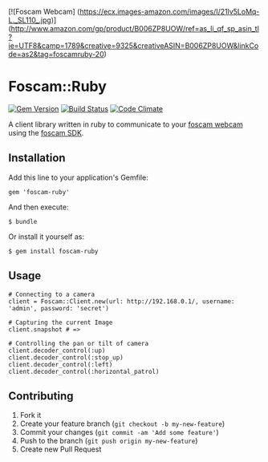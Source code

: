 [![Foscam Webcam] (https://ecx.images-amazon.com/images/I/21lv5LoMq-L._SL110_.jpg)] (http://www.amazon.com/gp/product/B006ZP8UOW/ref=as_li_qf_sp_asin_tl?ie=UTF8&camp=1789&creative=9325&creativeASIN=B006ZP8UOW&linkCode=as2&tag=foscamruby-20)
# Foscam::Ruby
[![Gem Version](https://badge.fury.io/rb/foscam-ruby.png)](http://badge.fury.io/rb/foscam-ruby)
[![Build Status](https://travis-ci.org/cwadding/foscam-ruby.png)](https://travis-ci.org/cwadding/foscam-ruby)
[![Code Climate](https://codeclimate.com/github/cwadding/foscam-ruby.png)](https://codeclimate.com/github/cwadding/foscam-ruby)

A client library written in ruby to communicate to your [foscam webcam](http://www.amazon.com/gp/product/B006ZP8UOW/ref=as_li_qf_sp_asin_tl?ie=UTF8&camp=1789&creative=9325&creativeASIN=B006ZP8UOW&linkCode=as2&tag=foscamruby-20) using the [foscam SDK](http://site.usajumping.com/Download/ipcam_cgi_sdk.pdf).

## Installation

Add this line to your application's Gemfile:

    gem 'foscam-ruby'

And then execute:

    $ bundle

Or install it yourself as:

    $ gem install foscam-ruby

## Usage
    
    # Connecting to a camera
    client = Foscam::Client.new(url: http://192.168.0.1/, username: 'admin', password: 'secret')
    
    # Capturing the current Image
    client.snapshot # => 
    
    # Controlling the pan or tilt of camera
    client.decoder_control(:up)
    client.decoder_control(:stop_up)
    client.decoder_control(:left)
    client.decoder_control(:horizontal_patrol)

## Contributing

1. Fork it
2. Create your feature branch (`git checkout -b my-new-feature`)
3. Commit your changes (`git commit -am 'Add some feature'`)
4. Push to the branch (`git push origin my-new-feature`)
5. Create new Pull Request
